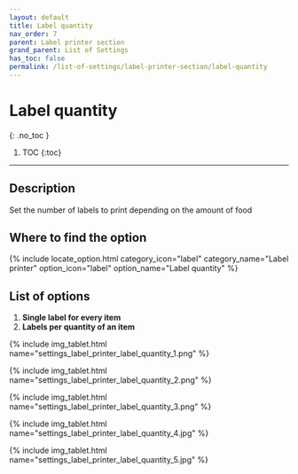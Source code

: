 ```yaml
---
layout: default
title: Label quantity
nav_order: 7
parent: Label printer section
grand_parent: List of Settings
has_toc: false
permalink: /list-of-settings/label-printer-section/label-quantity
---
```


# Label quantity
{: .no_toc }

1. TOC
{:toc}

---

## Description
Set the number of labels to print depending on the amount of food

## Where to find the option
{% include locate_option.html category_icon="label" category_name="Label printer" option_icon="label" option_name="Label quantity" %}

## List of options
1. **Single label for every item**
1. **Labels per quantity of an item**

{% include img_tablet.html name="settings_label_printer_label_quantity_1.png" %}

{% include img_tablet.html name="settings_label_printer_label_quantity_2.png" %}

{% include img_tablet.html name="settings_label_printer_label_quantity_3.png" %}

{% include img_tablet.html name="settings_label_printer_label_quantity_4.jpg" %}

{% include img_tablet.html name="settings_label_printer_label_quantity_5.jpg" %}